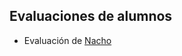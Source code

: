 ## Evaluaciones de alumnos
- Evaluación de [Nacho](https://github.com/NMenendezz/The-Javascript-Bootcamp-Modulo-2-Evaluacion)
